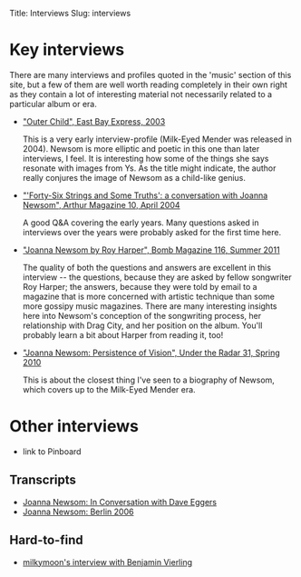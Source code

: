 Title: Interviews
Slug: interviews

# Key interviews #

There are many interviews and profiles quoted in the 'music' section of this site, but a few of them are well worth reading completely in their own right as they contain a lot of interesting material not necessarily related to a particular album or era.

+   ["Outer Child", East Bay Express, 2003][eastbayexpress]

    This is a very early interview-profile (Milk-Eyed Mender was released in 2004). Newsom is more elliptic and poetic in this one than later interviews, I feel. It is interesting how some of the things she says resonate with images from Ys. As the title might indicate, the author really conjures the image of Newsom as a child-like genius.
	
+   ["'Forty-Six Strings and Some Truths': a conversation with Joanna Newsom", Arthur Magazine 10, April 2004][arthur2004]
    
	A good Q&A covering the early years. Many questions asked in interviews over the years were probably asked for the first time here.
	
+   ["Joanna Newsom by Roy Harper", Bomb Magazine 116, Summer 2011][bombmagazine]
    
	The quality of both the questions and answers are excellent in this interview -- the questions, because they are asked by fellow songwriter Roy Harper; the answers, because they were told by email to a magazine that is more concerned with artistic technique than some more gossipy music magazines. There are many interesting insights here into Newsom's conception of the songwriting process, her relationship with Drag City, and her position on the album. You'll probably learn a bit about Harper from reading it, too!

+   ["Joanna Newsom: Persistence of Vision", Under the Radar 31, Spring 2010][undertheradar]

    This is about the closest thing I've seen to a biography of Newsom, which covers up to the Milk-Eyed Mender era.

[eastbayexpress]: http://www.eastbayexpress.com/oakland/outer-child/Content?oid=1069605&showFullText=true "Outer Child"
[bombmagazine]: http://bombmagazine.org/article/5106/joanna-newsom "Joanna Newsom by Roy Harper"
[arthur2004]: https://arthurmag.com/2010/01/28/forty-six-strings-and-some-truths-a-conversation-with-joanna-newsom-2004/ "Forty-Six Strings and Some Truths"
[undertheradar]: http://www.undertheradarmag.com/interviews/joanna_newsom/ "Joanna Newsom: Persistence of Vision"

# Other interviews #

 + link to Pinboard

## Transcripts ##

  + [Joanna Newsom: In Conversation with Dave Eggers]({filename}interviews/eggersnourse.md)
  + [Joanna Newsom: Berlin 2006]({filename}interviews/berlinohsix.md)

## Hard-to-find ##

 + [milkymoon's interview with Benjamin Vierling]({filename}interviews/vierling.md)



